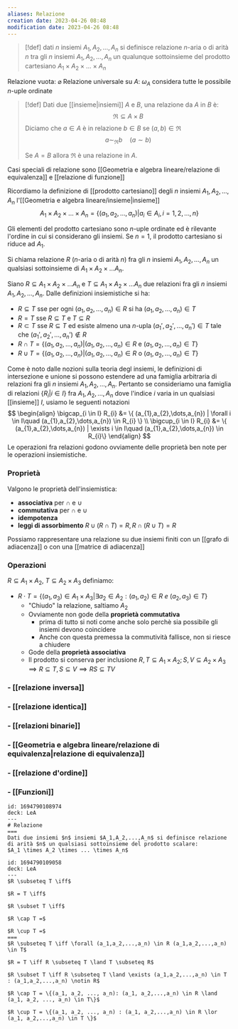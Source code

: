 ```yaml
---
aliases: Relazione
creation date: 2023-04-26 08:48
modification date: 2023-04-26 08:48
---
```

>[!def]
>dati $n$ insiemi $A_{1},A_{2},\dots,A_{n}$ si definisce relazione $n$-aria o di arità $n$ tra gli $n$ insiemi $A_{1},A_{2},\dots,A_{n}$ un qualunque sottoinsieme del prodotto cartesiano $A_{1} \times A_{2} \times \dots \times A_{n}$

Relazione vuota: $\varnothing$
Relazione universale su $A$: $\omega_{A}$ considera tutte le possibile $n$-uple ordinate

>[!def]
>Dati due [[insieme|insiemi]] $A$ e $B$, una relazione da $A$ in $B$ è:
>$$\mathfrak{R} \subseteq A \times B$$
>Diciamo che $a \in A$ è in relazione $b \in B$ se $(a,b) \in \mathfrak{R}$
>$$a \sim_\mathfrak{R} b\quad (a \sim b)$$
>
>Se $A = B$ allora $\mathfrak{R}$ è una relazione in $A$.


Casi speciali di relazione sono [[Geometria e algebra lineare/relazione di equivalenza]] e [[relazione di funzione]]

Ricordiamo la definizione di [[prodotto cartesiano]] degli $n$ insiemi $A_{1},A_{2},\dots,A_{n}$ l'[[Geometria e algebra lineare/insieme|insieme]]
$$ A_{1} \times A_{2} \times \dots \times A_{n} = \left\{ (a_{1},a_{2},\dots,a_{n}) | a_{i} \in A_{i}, i = 1,2,\dots,n \right\}  $$

Gli elementi del prodotto cartesiano sono $n$-uple ordinate ed è rilevante l'ordine in cui si considerano gli insiemi.
Se $n = 1$, il prodotto cartesiano si riduce ad $A_{1}$.

Si chiama relazione $R$ ($n$-aria o di arità $n$) fra gli $n$ insiemi $A_{1},A_{2},\dots,A_{n}$ un qualsiasi sottoinsieme di $A_{1} \times A_{2} \times \dots A_{n}$.

Siano $R \subseteq A_{1} \times A_{2} \times \dots A_{n}$ e $T \subseteq A_{1} \times A_{2} \times \dots A_{n}$ due relazioni fra gli $n$ insiemi $A_{1},A_{2},\dots,A_{n}$. Dalle definizioni insiemistiche si ha:
- $R \subseteq T$ sse per ogni $(a_{1},a_{2},\dots,a_{n}) \in R$ si ha $(a_{1},a_{2},\dots,a_{n}) \in T$
- $R = T$ sse $R \subseteq T$ e $T \subseteq R$
- $R \subset T$ sse $R \subseteq T$ ed esiste almeno una $n$-upla $(a_{1}',a_{2}',\dots,a_{n}') \in T$ tale che $(a_{1}',a_{2}',\dots,a_{n}') \notin R$
- $R \cap T = \{ (a_{1},a_{2},\dots,a_{n}) | (a_{1},a_{2},\dots,a_{n}) \in R\text{ e } (a_{1},a_{2},\dots,a_{n})\in T \}$
- $R \cup T = \{ (a_{1},a_{2},\dots,a_{n}) | (a_{1},a_{2},\dots,a_{n}) \in R \text{ o } (a_{1},a_{2},\dots,a_{n}) \in T \}$

Come è noto dalle nozioni sulla teoria degl insiemi, le definizioni di intersezione e unione si possono estendere ad una famiglia arbitraria di relazioni fra gli $n$ insiemi $A_{1},A_{2},\dots,A_{n}$. Pertanto se consideriamo una famiglia di relazioni $\{ R_{i} | i \in I \}$ fra $A_{1},A_{2},\dots,A_{n}$ dove l'indice $i$ varia in un qualsiasi [[insieme]] $I$, usiamo le seguenti notazioni
$$ \begin{align}
\bigcap_{i \in I} R_{i} &= \{ (a_{1},a_{2},\dots,a_{n}) | \forall i \in I\quad (a_{1},a_{2},\dots,a_{n}) \in R_{i}  \} \\
\bigcup_{i \in I} R_{i} &= \{ (a_{1},a_{2},\dots,a_{n}) | \exists i \in I\quad (a_{1},a_{2},\dots,a_{n}) \in R_{i}\}
\end{align} $$
Le operazioni fra relazioni godono ovviamente delle proprietà ben note per le operazioni insiemistiche.

### Proprietà
Valgono le proprietà dell'insiemistica:
- **associativa** per $\cap$ e $\cup$
- **commutativa** per $\cap$ e $\cup$
- **idempotenza**
- **leggi di assorbimento** $R \cup (R \cap T) = R, R \cap (R \cup T) = R$

Possiamo rappresentare una relazione su due insiemi finiti con un [[grafo di adiacenza]] o con una [[matrice di adiacenza]] 

### Operazioni
$R \subseteq A_{1} \times A_{2}$, $T \subseteq A_{2} \times A_{3}$ definiamo:
- $R \cdot T = \{ (a_{1},a_{3}) \in A_{1} \times A_{3} | \exists a_{2} \in A_{2} : (a_{1},a_{2}) \in R \ e\ (a_{2},a_{3}) \in T \}$
	- "Chiudo" la relazione, saltiamo $A_{2}$ 
	- Ovviamente non gode della **proprietà commutativa** 
		- prima di tutto si noti come anche solo perchè sia possibile gli insiemi devono coincidere
		- Anche con questa premessa la commutività fallisce, non si riesce a chiudere
	- Gode della **proprietà associativa**
	- Il prodotto si conserva per inclusione $R,T \subseteq A_{1} \times A_{2}; S,V \subseteq A_{2} \times A_{3} \implies R \subseteq T, S \subseteq V \implies RS \subseteq TV$

### - [[relazione inversa]]
### - [[relazione identica]]
### - [[relazioni binarie]]
### - [[Geometria e algebra lineare/relazione di equivalenza|relazione di equivalenza]]
### - [[relazione d'ordine]]
### - [[Funzioni]]


```anki
id: 1694790108974
deck: LeA
---
# Relazione
===
Dati due insiemi $n$ insiemi $A_1,A_2,...,A_n$ si definisce relazione di arità $n$ un qualsiasi sottoinsieme del prodotto scalare:
$A_1 \times A_2 \times ... \times A_n$
```
```anki
id: 1694790109058
deck: LeA
---
$R \subseteq T \iff$

$R = T \iff$

$R \subset T \iff$

$R \cap T =$

$R \cup T =$
===
$R \subseteq T \iff \forall (a_1,a_2,...,a_n) \in R (a_1,a_2,...,a_n) \in T$

$R = T \iff R \subseteq T \land T \subseteq R$

$R \subset T \iff R \subseteq T \land \exists (a_1,a_2,...,a_n) \in T : (a_1,a_2,...,a_n) \notin R$

$R \cap T = \{(a_1, a_2, ..., a_n): (a_1, a_2,...,a_n) \in R \land (a_1, a_2, ..., a_n) \in T\}$

$R \cup T = \{(a_1, a_2, ..., a_n) : (a_1, a_2,...,a_n) \in R \lor (a_1, a_2,...,a_n) \in T \}$
```

